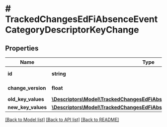 # # TrackedChangesEdFiAbsenceEventCategoryDescriptorKeyChange

## Properties

Name | Type | Description | Notes
------------ | ------------- | ------------- | -------------
**id** | **string** | Resource identifier | [optional]
**change_version** | **float** | Change version | [optional]
**old_key_values** | [**\Descriptors\Model\TrackedChangesEdFiAbsenceEventCategoryDescriptorKey**](TrackedChangesEdFiAbsenceEventCategoryDescriptorKey.md) |  | [optional]
**new_key_values** | [**\Descriptors\Model\TrackedChangesEdFiAbsenceEventCategoryDescriptorKey**](TrackedChangesEdFiAbsenceEventCategoryDescriptorKey.md) |  | [optional]

[[Back to Model list]](../../README.md#models) [[Back to API list]](../../README.md#endpoints) [[Back to README]](../../README.md)
